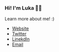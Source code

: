 ### Hi! I'm Luka 🧔🏻

Learn more about me! :)

- [Website](https://harambasic.de)
- [Twitter](https://twitter.com/luka_harambasic)
- [LinekdIn](https://www.linkedin.com/in/harambasic/)
- [Email](mailto:hi@harambasic.de)
